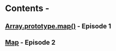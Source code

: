 #  Contents -

## [Array.prototype.map()](https://github.com/arunkalher/Code-some-Code/tree/main/javascript/episode%201) - Episode 1
## [Map](https://github.com/arunkalher/Code-some-Code/tree/main/javascript/episode2) - Episode 2

 